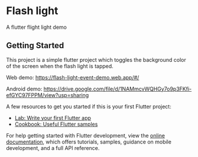 # Flash light

A flutter flight light demo

## Getting Started

This project is a simple flutter project which toggles the background color of the screen when the flash light is tapped.

Web demo:
https://flash-light-event-demo.web.app/#/

Android demo:
https://drive.google.com/file/d/1NAMmcvWQHGy7o9p3FKfi-efGYC97FPPM/view?usp=sharing


A few resources to get you started if this is your first Flutter project:

- [Lab: Write your first Flutter app](https://docs.flutter.dev/get-started/codelab)
- [Cookbook: Useful Flutter samples](https://docs.flutter.dev/cookbook)

For help getting started with Flutter development, view the
[online documentation](https://docs.flutter.dev/), which offers tutorials,
samples, guidance on mobile development, and a full API reference.
